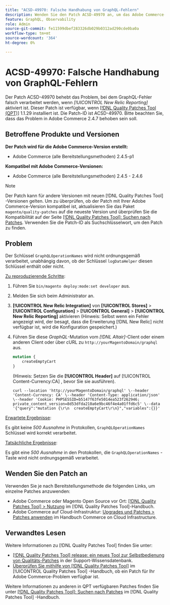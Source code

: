 ```yaml
---
title: "ACSD-49970: Falsche Handhabung von GraphQL-Fehlern"
description: Wenden Sie den Patch ACSD-49970 an, um das Adobe Commerce-Problem zu beheben, bei dem GraphQL-Fehler falsch verarbeitet werden, wenn [!UICONTROL New Relic Reporting] aktiviert ist.
feature: GraphQL, Observability
role: Admin
source-git-commit: fe11599dbef283326db029b0312ad290cde0ba0a
workflow-type: tm+mt
source-wordcount: '364'
ht-degree: 0%

---
```


# ACSD-49970: Falsche Handhabung von GraphQL-Fehlern

Der Patch ACSD-49970 behebt das Problem, bei dem GraphQL-Fehler falsch verarbeitet werden, wenn *[!UICONTROL New Relic Reporting]* aktiviert ist. Dieser Patch ist verfügbar, wenn [[!DNL Quality Patches Tool (QPT)]](https://experienceleague.adobe.com/en/docs/commerce-knowledge-base/kb/announcements/commerce-announcements/magento-quality-patches-released-new-tool-to-self-serve-quality-patches) 1.1.29 installiert ist. Die Patch-ID ist ACSD-49970. Bitte beachten Sie, dass das Problem in Adobe Commerce 2.4.7 behoben sein soll.

## Betroffene Produkte und Versionen

**Der Patch wird für die Adobe Commerce-Version erstellt:**

* Adobe Commerce (alle Bereitstellungsmethoden) 2.4.5-p1

**Kompatibel mit Adobe Commerce-Versionen:**

* Adobe Commerce (alle Bereitstellungsmethoden) 2.4.5 - 2.4.6

>[!NOTE]
>
>Der Patch kann für andere Versionen mit neuen [!DNL Quality Patches Tool] -Versionen gelten. Um zu überprüfen, ob der Patch mit Ihrer Adobe Commerce-Version kompatibel ist, aktualisieren Sie das Paket `magento/quality-patches` auf die neueste Version und überprüfen Sie die Kompatibilität auf der Seite [[!DNL Quality Patches Tool]: Suchen nach Patches](https://experienceleague.adobe.com/tools/commerce-quality-patches/index.html). Verwenden Sie die Patch-ID als Suchschlüsselwort, um den Patch zu finden.

## Problem

Der Schlüssel `GraphQLOperationNames` wird nicht ordnungsgemäß verarbeitet, unabhängig davon, ob der Schlüssel `logDataHelper` diesen Schlüssel enthält oder nicht.

<u>Zu reproduzierende Schritte</u>:

1. Führen Sie `bin/magento deploy:mode:set developer` aus.
1. Melden Sie sich beim Administrator an.
1. **[!UICONTROL New Relic Integration]** von **[!UICONTROL Stores]** > **[!UICONTROL Configuration]** > **[!UICONTROL General]** > **[!UICONTROL New Relic Reporting]** aktivieren
(Hinweis: Selbst wenn ein Fehler angezeigt wird, der besagt, dass die Erweiterung [!DNL New Relic] nicht verfügbar ist, wird die Konfiguration gespeichert.)
1. Führen Sie diese *GraphQL*-Mutation vom *[!DNL Altair]*-Client oder einem anderen Client oder über cURL zu `http://yourMagentoDomain/graphql` aus.

   ```GraphQL
   mutation {
       createEmptyCart
   }
   ```

   (Hinweis: Setzen Sie die **[!UICONTROL Header]** auf [!UICONTROL Content-Currency:CA] , bevor Sie sie ausführen).

   ```cURL
   curl --location 'http://yourMagentoDomain/graphql' \--header 'Content-Currency: CA' \--header 'Content-Type: application/json' \--header 'Cookie: PHPSESSID=b5147f63fe5014ea523f262946; private_content_version=8d53dfda210a6e9bc46f4e4a01ffd6c5' \--data '{"query":"mutation {\r\n  createEmptyCart\r\n}","variables":{}}'
   ```

<u>Erwartete Ergebnisse</u>:

Es gibt keine *500 Ausnahme* in Protokollen, `GraphQLOperationNames` Schlüssel wird korrekt verarbeitet.

<u>Tatsächliche Ergebnisse</u>:

Es gibt eine *500 Ausnahme* in den Protokollen, die `GraphQLOperationNames` -Taste wird nicht ordnungsgemäß verarbeitet.

## Wenden Sie den Patch an

Verwenden Sie je nach Bereitstellungsmethode die folgenden Links, um einzelne Patches anzuwenden:

* Adobe Commerce oder Magento Open Source vor Ort: [[!DNL Quality Patches Tool] > Nutzung](/help/tools/quality-patches-tool/usage.md) im [!DNL Quality Patches Tool]-Handbuch.
* Adobe Commerce auf Cloud-Infrastruktur: [Upgrades und Patches > Patches anwenden](https://experienceleague.adobe.com/docs/commerce-cloud-service/user-guide/develop/upgrade/apply-patches.html) im Handbuch Commerce on Cloud Infrastructure.

## Verwandtes Lesen

Weitere Informationen zu [!DNL Quality Patches Tool] finden Sie unter:

* [[!DNL Quality Patches Tool] release: ein neues Tool zur Selbstbedienung von Qualitäts-Patches](https://experienceleague.adobe.com/en/docs/commerce-knowledge-base/kb/announcements/commerce-announcements/magento-quality-patches-released-new-tool-to-self-serve-quality-patches) in der Support-Wissensdatenbank.
* [Überprüfen Sie mithilfe von  [!DNL Quality Patches Tool]](/help/tools/quality-patches-tool/patches-available-in-qpt/check-patch-for-magento-issue-with-magento-quality-patches.md) im [!UICONTROL Quality Patches Tool] -Handbuch, ob ein Patch für Ihr Adobe Commerce-Problem verfügbar ist.


Weitere Informationen zu anderen in QPT verfügbaren Patches finden Sie unter [[!DNL Quality Patches Tool]: Suchen nach Patches](https://experienceleague.adobe.com/tools/commerce-quality-patches/index.html) im [!DNL Quality Patches Tool] -Handbuch.
